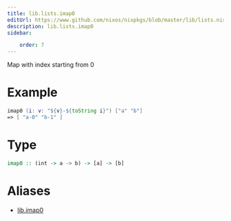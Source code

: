 ```yaml
---
title: lib.lists.imap0
editUrl: https://www.github.com/nixos/nixpkgs/blob/master/lib/lists.nix#L154C11
description: lib.lists.imap0
sidebar:

    order: 7
---
```


Map with index starting from 0

# Example

```nix
imap0 (i: v: "${v}-${toString i}") ["a" "b"]
=> [ "a-0" "b-1" ]
```

# Type

```haskell
imap0 :: (int -> a -> b) -> [a] -> [b]
```


# Aliases

- [lib.imap0](reference/lib/lib-imap0)


